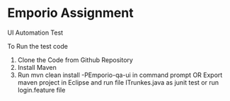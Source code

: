 # Emporio Assignment
UI Automation Test

To Run the test code 

1. Clone the Code from Github Repository
2. Install Maven 
3. Run mvn clean install -PEmporio-qa-ui in command prompt
    OR 
    Export maven project in Eclipse and run file ITrunkes.java as junit test or run login.feature file
